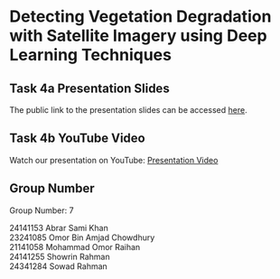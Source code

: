 #   Detecting Vegetation Degradation with Satellite Imagery using Deep Learning Techniques
## Task 4a Presentation Slides 

The public link to the presentation slides can be accessed [here](https://docs.google.com/presentation/d/1njyihYZ3KyDBTQ26UNTkgGRtfV9GyAwt/edit?usp=sharing&ouid=117726703152918855617&rtpof=true&sd=true).

## Task 4b YouTube Video

Watch our presentation on YouTube: [Presentation Video](https://youtu.be/egIcjx9BE8Q?si=30WqFmEd_ZL_EoW0)



## Group Number

Group Number: 7

24141153	Abrar Sami Khan	<br>
23241085	Omor Bin Amjad Chowdhury	<br>
21141058	Mohammad Omor Raihan	<br>
24141255	Showrin Rahman	<br>
24341284	Sowad Rahman 
